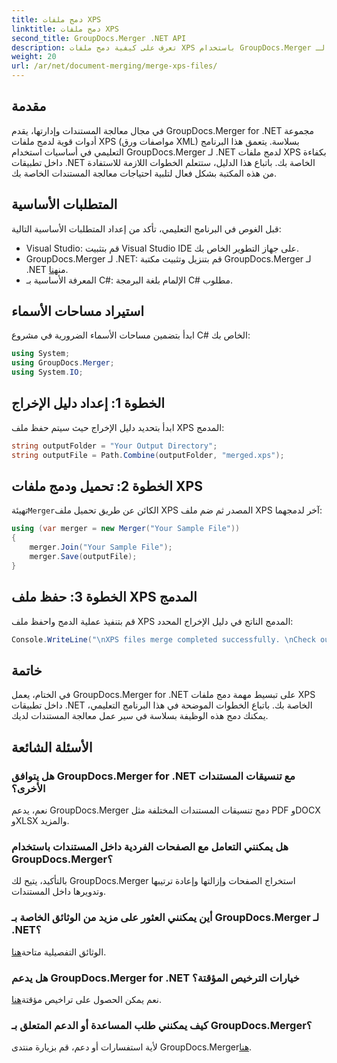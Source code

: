 ```yaml
---
title: دمج ملفات XPS
linktitle: دمج ملفات XPS
second_title: GroupDocs.Merger .NET API
description: تعرف على كيفية دمج ملفات XPS باستخدام GroupDocs.Merger لـ .NET دون عناء. تبسيط عملية معالجة المستندات في تطبيقات .NET الخاصة بك.
weight: 20
url: /ar/net/document-merging/merge-xps-files/
---
```

## مقدمة
في مجال معالجة المستندات وإدارتها، يقدم GroupDocs.Merger for .NET مجموعة أدوات قوية لدمج ملفات XPS (مواصفات ورق XML) بسلاسة. يتعمق هذا البرنامج التعليمي في أساسيات استخدام GroupDocs.Merger لـ .NET لدمج ملفات XPS بكفاءة داخل تطبيقات .NET الخاصة بك. باتباع هذا الدليل، ستتعلم الخطوات اللازمة للاستفادة من هذه المكتبة بشكل فعال لتلبية احتياجات معالجة المستندات الخاصة بك.
## المتطلبات الأساسية
قبل الغوص في البرنامج التعليمي، تأكد من إعداد المتطلبات الأساسية التالية:
- Visual Studio: قم بتثبيت Visual Studio IDE على جهاز التطوير الخاص بك.
-  GroupDocs.Merger لـ .NET: قم بتنزيل وتثبيت مكتبة GroupDocs.Merger لـ .NET من[هنا](https://releases.groupdocs.com/merger/net/).
- المعرفة الأساسية بـ C#: الإلمام بلغة البرمجة C# مطلوب.

## استيراد مساحات الأسماء
ابدأ بتضمين مساحات الأسماء الضرورية في مشروع C# الخاص بك:
```csharp
using System; 
using GroupDocs.Merger;
using System.IO;
```
## الخطوة 1: إعداد دليل الإخراج
ابدأ بتحديد دليل الإخراج حيث سيتم حفظ ملف XPS المدمج:
```csharp
string outputFolder = "Your Output Directory";
string outputFile = Path.Combine(outputFolder, "merged.xps");
```
## الخطوة 2: تحميل ودمج ملفات XPS
 تهيئة`Merger`الكائن عن طريق تحميل ملف XPS المصدر ثم ضم ملف XPS آخر لدمجهما:
```csharp
using (var merger = new Merger("Your Sample File"))
{
    merger.Join("Your Sample File");
    merger.Save(outputFile);
}
```
## الخطوة 3: حفظ ملف XPS المدمج
قم بتنفيذ عملية الدمج واحفظ ملف XPS المدمج الناتج في دليل الإخراج المحدد:
```csharp
Console.WriteLine("\nXPS files merge completed successfully. \nCheck output in {0}", outputFolder);
```

## خاتمة
في الختام، يعمل GroupDocs.Merger for .NET على تبسيط مهمة دمج ملفات XPS داخل تطبيقات .NET الخاصة بك. باتباع الخطوات الموضحة في هذا البرنامج التعليمي، يمكنك دمج هذه الوظيفة بسلاسة في سير عمل معالجة المستندات لديك.

## الأسئلة الشائعة
### هل يتوافق GroupDocs.Merger for .NET مع تنسيقات المستندات الأخرى؟
نعم، يدعم GroupDocs.Merger دمج تنسيقات المستندات المختلفة مثل PDF وDOCX وXLSX والمزيد.
### هل يمكنني التعامل مع الصفحات الفردية داخل المستندات باستخدام GroupDocs.Merger؟
بالتأكيد، يتيح لك GroupDocs.Merger استخراج الصفحات وإزالتها وإعادة ترتيبها وتدويرها داخل المستندات.
### أين يمكنني العثور على مزيد من الوثائق الخاصة بـ GroupDocs.Merger لـ .NET؟
 الوثائق التفصيلية متاحة[هنا](https://tutorials.groupdocs.com/merger/net/).
### هل يدعم GroupDocs.Merger for .NET خيارات الترخيص المؤقتة؟
 نعم يمكن الحصول على تراخيص مؤقتة[هنا](https://purchase.groupdocs.com/temporary-license/).
### كيف يمكنني طلب المساعدة أو الدعم المتعلق بـ GroupDocs.Merger؟
 لأية استفسارات أو دعم، قم بزيارة منتدى GroupDocs.Merger[هنا](https://forum.groupdocs.com/c/merger/32).